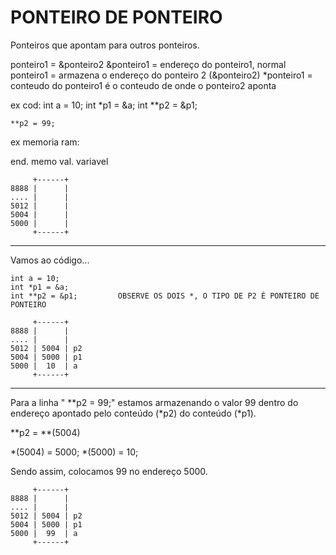 # PONTEIRO DE PONTEIRO
Ponteiros que apontam para outros ponteiros.

ponteiro1 = &ponteiro2
&ponteiro1 = endereço do ponteiro1, normal
ponteiro1 = armazena o endereço do ponteiro 2 (&ponteiro2)
*ponteiro1 = conteudo do ponteiro1 é o conteudo de onde o ponteiro2 aponta

ex cod:
    int a = 10;
    int *p1 = &a;
    int **p2 = &p1;
    
    **p2 = 99;

ex memoria ram:

end. memo  val.   variavel

         +------+
    8888 |      |
    .... |      |
    5012 |      |
    5004 |      |
    5000 |      |
         +------+
-------------------------------------
Vamos ao código...

    int a = 10;
    int *p1 = &a;
    int **p2 = &p1;			OBSERVE OS DOIS *, O TIPO DE P2 É PONTEIRO DE PONTEIRO

         +------+
    8888 |      |
    .... |      |
    5012 | 5004 | p2
    5004 | 5000 | p1
    5000 |  10  | a
         +------+

-------------------------------------
Para a linha "    **p2 = 99;" estamos armazenando o valor 99 dentro do endereço apontado pelo conteúdo (*p2) do conteúdo (*p1).
 
**p2 = **(5004)

*(5004) = 5000;
*(5000) = 10;

Sendo assim, colocamos 99 no endereço 5000.

         +------+
    8888 |      |
    .... |      |
    5012 | 5004 | p2
    5004 | 5000 | p1
    5000 |  99  | a
         +------+






























